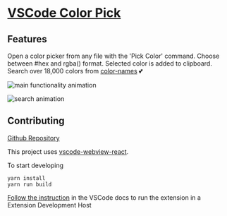# [VSCode Color Pick](https://marketplace.visualstudio.com/items?itemName=adam-watters.vscode-color-pick)

## Features

Open a color picker from any file with the 'Pick Color' command. Choose between #hex and rgba() format. Selected color is added to clipboard. Search over 18,000 colors from [color-names](https://github.com/meodai/color-names) 💕

![main functionality animation](./demo.gif)

![search animation](./demo2.gif)

## Contributing

[Github Repository](https://github.com/adamwatters/vscode-color-pick)

This project uses [vscode-webview-react](https://github.com/rebornix/vscode-webview-react).

To start developing

```
yarn install
yarn run build
```

[Follow the instruction](https://github.com/rebornix/vscode-webview-react) in the VSCode docs to run the extension in a Extension Development Host
